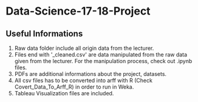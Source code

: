 # Data-Science-17-18-Project

## Useful Informations

1. Raw data folder include all origin data from the lecturer.
2. Files end with '_cleaned.csv' are data manipulated from the raw data given from the lecturer. For the manipulation process, check out .ipynb files.
3. PDFs are additional informations about the project, datasets.
4. All csv files has to be converted into arff with R (Check Covert_Data_To_Arff_R) in order to run in Weka.
5. Tableau Visualization files are included.




